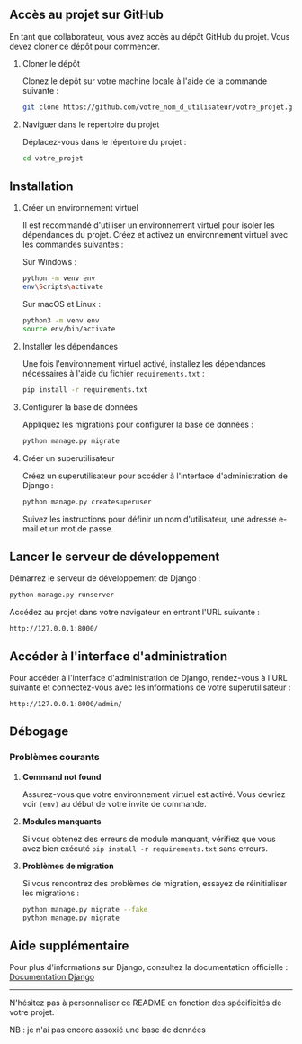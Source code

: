 ## Accès au projet sur GitHub

En tant que collaborateur, vous avez accès au dépôt GitHub du projet. Vous devez cloner ce dépôt pour commencer.

1. Cloner le dépôt

   Clonez le dépôt sur votre machine locale à l'aide de la commande suivante :
   ```sh
   git clone https://github.com/votre_nom_d_utilisateur/votre_projet.git
   ```

2. Naviguer dans le répertoire du projet

   Déplacez-vous dans le répertoire du projet :
   ```sh
   cd votre_projet
   ```

## Installation

1. Créer un environnement virtuel

   Il est recommandé d'utiliser un environnement virtuel pour isoler les dépendances du projet. Créez et activez un environnement virtuel avec les commandes suivantes :
   
   Sur Windows :
   ```sh
   python -m venv env
   env\Scripts\activate
   ```

   Sur macOS et Linux :
   ```sh
   python3 -m venv env
   source env/bin/activate
   ```

2. Installer les dépendances

   Une fois l'environnement virtuel activé, installez les dépendances nécessaires à l'aide du fichier `requirements.txt` :
   ```sh
   pip install -r requirements.txt
   ```

3. Configurer la base de données

   Appliquez les migrations pour configurer la base de données :
   ```sh
   python manage.py migrate
   ```

4. Créer un superutilisateur

   Créez un superutilisateur pour accéder à l'interface d'administration de Django :
   ```sh
   python manage.py createsuperuser
   ```

   Suivez les instructions pour définir un nom d'utilisateur, une adresse e-mail et un mot de passe.

## Lancer le serveur de développement

Démarrez le serveur de développement de Django :
```sh
python manage.py runserver
```

Accédez au projet dans votre navigateur en entrant l'URL suivante :
```
http://127.0.0.1:8000/
```

## Accéder à l'interface d'administration

Pour accéder à l'interface d'administration de Django, rendez-vous à l'URL suivante et connectez-vous avec les informations de votre superutilisateur :
```
http://127.0.0.1:8000/admin/
```

## Débogage

### Problèmes courants

1. **Command not found**

   Assurez-vous que votre environnement virtuel est activé. Vous devriez voir `(env)` au début de votre invite de commande.

2. **Modules manquants**

   Si vous obtenez des erreurs de module manquant, vérifiez que vous avez bien exécuté `pip install -r requirements.txt` sans erreurs.

3. **Problèmes de migration**

   Si vous rencontrez des problèmes de migration, essayez de réinitialiser les migrations :
   ```sh
   python manage.py migrate --fake
   python manage.py migrate
   ```

## Aide supplémentaire

Pour plus d'informations sur Django, consultez la documentation officielle : [Documentation Django](https://docs.djangoproject.com/en/stable/)

---

N'hésitez pas à personnaliser ce README en fonction des spécificités de votre projet.

NB : je n'ai pas encore assoxié une base de données 

